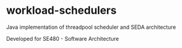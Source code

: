 # workload-schedulers
Java implementation of threadpool scheduler and SEDA architecture

Developed for SE480 - Software Architecture
